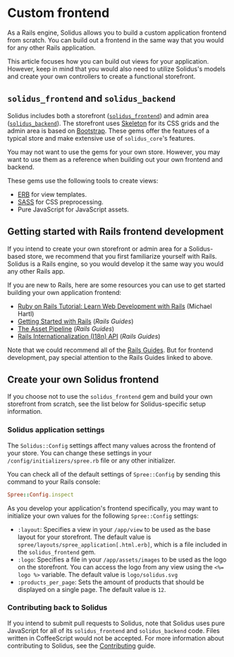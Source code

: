 # Custom frontend 

As a Rails engine, Solidus allows you to build a custom application frontend
from scratch. You can build out a frontend in the same way that you would for
any other Rails application.

This article focuses how you can build out views for your application. However,
keep in mind that you would also need to utilize Solidus's models and  create
your own controllers to create a functional storefront.

## `solidus_frontend` and `solidus_backend`

Solidus includes both a storefront ([`solidus_frontend`][solidus-frontend]) and
admin area ([`solidus_backend`][solidus-backend]). The storefront uses
[Skeleton][skeleton] for its CSS grids and the admin area is based on
[Bootstrap][bootstrap]. These gems offer the features of a typical store and
make extensive use of `solidus_core`'s features.

You may not want to use the gems for your own store. However, you may want to
use them as a reference when building out your own frontend and backend.

These gems use the following tools to create views:

- [ERB][erb] for view templates.
- [SASS][sass] for CSS preprocessing.
- Pure JavaScript for JavaScript assets.

[bootstrap]: https://getbootstrap.com
[erb]: https://apidock.com/ruby/ERB
[sass]: https://sass-lang.com
[skeleton]: http://getskeleton.com
[solidus-backend]: https://github.com/solidusio/solidus/tree/master/backend
[solidus-frontend]: https://github.com/solidusio/solidus/tree/master/frontend

## Getting started with Rails frontend development

If you intend to create your own storefront or admin area for a Solidus-based
store, we recommend that you first familiarize yourself with Rails. Solidus is a
Rails engine, so you would develop it the same way you would any other Rails
app.

If you are new to Rails, here are some resources you can use to get started
building your own application frontend:

- [Ruby on Rails Tutorial: Learn Web Development with
  Rails](https://www.railstutorial.org/book/) (Michael Hartl)
- [Getting Started with Rails](http://guides.rubyonrails.org/getting_started.html)
  (*Rails Guides*)
- [The Asset Pipeline](http://guides.rubyonrails.org/asset_pipeline.html)
  (*Rails Guides*)
- [Rails Internationalization (I18n) API](http://guides.rubyonrails.org/i18n.html)
  (*Rails Guides*)

Note that we could recommend all of the [Rails Guides][rails-guides]. But for
frontend development, pay special attention to the Rails Guides linked to above.

[rails-guides]: http://guides.rubyonrails.org

<!-- TODO:
  Uncomment the following content once #2488 is merged.

  ## Override existing views

  If you use the `solidus_frontend` or `solidus_backend` gems, you can override
  their views by creating files with the same filenames and paths in your own app.
  For more information, see the [Override views][override-views] article.

  [override-views]: override-views.html
-->

## Create your own Solidus frontend

If you choose not to use the `solidus_frontend` gem and build your own
storefront from scratch, see the list below for Solidus-specific setup
information.

### Solidus application settings

The `Solidus::Config` settings affect many values across the frontend of your
store. You can change these settings in your `/config/initializers/spree.rb`
file or any other initializer.

You can check all of the default settings of `Spree::Config` by sending this
command to your Rails console:

```ruby
Spree::Config.inspect
```

As you develop your application's frontend specifically, you may want to
initialize your own values for the following `Spree::Config` settings:

- `:layout`: Specifies a view in your `/app/view` to be used as the base layout
  for your storefront. The default value is
  `spree/layouts/spree_application[.html.erb]`, which is a file included in the
  `solidus_frontend` gem.
- `:logo`: Specifies a file in your `/app/assets/images` to be used as the logo
  on the storefront.  You can access the logo from any view using the `<%= logo
  %>` variable. The default value is `logo/solidus.svg`
- `:products_per_page`: Sets the amount of products that should be displayed on
  a single page. The default value is `12`.

### Contributing back to Solidus

If you intend to submit pull requests to Solidus, note that Solidus uses pure
JavaScript for all of its `solidus_frontend` and `solidus_backend` code. Files
written in CoffeeScript would not be accepted. For more information about
contributing to Solidus, see the [Contributing][contributing] guide.

[contributing]: https://github.com/solidusio/solidus/blob/master/CONTRIBUTING.md

